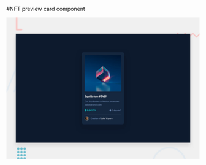 #NFT preview card component

![Design preview for the NFT preview card component coding challenge](./design/desktop-preview.jpg)
